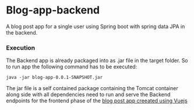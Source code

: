 # Blog-app-backend
A blog post app for a single user using Spring boot with spring data JPA in the backend.

### Execution
The Backend app is already packaged into as .jar file in the target folder. So to run app the following command has to be executed:
```
java -jar blog-app-0.0.1-SNAPSHOT.jar
```
The jar file is a self contained package containing the Tomcat container along side with all dependencies need to run and serve the 
Backend endpoints for the frontend phase of the [ blog post app creeated using Vuejs ](https://github.com/matfolio/blog-app) 



